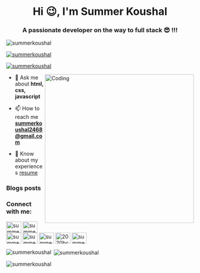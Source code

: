 <h1 align="center">Hi 😉, I'm Summer Koushal</h1>
<h3 align="center">A passionate developer on the way to full stack 😎 !!!</h3>

<p align="left"> <img src="https://komarev.com/ghpvc/?username=summerkoushal&label=Profile%20views&color=0e75b6&style=flat" alt="summerkoushal" /> </p>

<p align="left"> <a href="https://github.com/ryo-ma/github-profile-trophy"><img src="https://github-profile-trophy.vercel.app/?username=summerkoushal" alt="summerkoushal" /></a> </p>

<p align="left"> <a href="https://twitter.com/summerkoushal" target="blank"><img src="https://img.shields.io/twitter/follow/summerkoushal?logo=twitter&style=for-the-badge" alt="summerkoushal" /></a> </p>

<img align="right" alt="Coding" width="400" src="https://cdn.dribbble.com/users/1162077/screenshots/3848914/programmer.gif">

- 💬 Ask me about **html, css, javascript**

- 📫 How to reach me **summerkoushal2468@gmail.com**

- 📄 Know about my experiences [resume](resume)


### Blogs posts
<!-- BLOG-POST-LIST:START -->
<!-- BLOG-POST-LIST:END -->

<h3 align="left">Connect with me:</h3>
<p align="left">
<a href="https://codepen.io/summerkoushal" target="blank"><img align="center" src="https://raw.githubusercontent.com/rahuldkjain/github-profile-readme-generator/master/src/images/icons/Social/codepen.svg" alt="summerkoushal" height="30" width="40" /></a>
<a href="https://dev.to/summerkoushal" target="blank"><img align="center" src="https://raw.githubusercontent.com/rahuldkjain/github-profile-readme-generator/master/src/images/icons/Social/devto.svg" alt="summerkoushal" height="30" width="40" /></a>
<a href="https://twitter.com/summerkoushal" target="blank"><img align="center" src="https://raw.githubusercontent.com/rahuldkjain/github-profile-readme-generator/master/src/images/icons/Social/twitter.svg" alt="summerkoushal" height="30" width="40" /></a>
<a href="https://linkedin.com/in/summer koushal" target="blank"><img align="center" src="https://raw.githubusercontent.com/rahuldkjain/github-profile-readme-generator/master/src/images/icons/Social/linked-in-alt.svg" alt="summer koushal" height="30" width="40" /></a>
<a href="https://stackoverflow.com/users/summer" target="blank"><img align="center" src="https://raw.githubusercontent.com/rahuldkjain/github-profile-readme-generator/master/src/images/icons/Social/stack-overflow.svg" alt="summer" height="30" width="40" /></a>
<a href="https://codesandbox.com/2020bcs003" target="blank"><img align="center" src="https://raw.githubusercontent.com/rahuldkjain/github-profile-readme-generator/master/src/images/icons/Social/codesandbox.svg" alt="2020bcs003" height="30" width="40" /></a>
<a href="https://www.codechef.com/users/summer_1" target="blank"><img align="center" src="https://cdn.jsdelivr.net/npm/simple-icons@3.1.0/icons/codechef.svg" alt="summer_1" height="30" width="40" /></a>
</p>

<p><img align="left" src="https://github-readme-stats.vercel.app/api/top-langs?username=summerkoushal&show_icons=true&locale=en&layout=compact" alt="summerkoushal" /></p>

<p>&nbsp;<img align="center" src="https://github-readme-stats.vercel.app/api?username=summerkoushal&show_icons=true&locale=en" alt="summerkoushal" /></p>

<p><img align="center" src="https://github-readme-streak-stats.herokuapp.com/?user=summerkoushal&" alt="summerkoushal" /></p>
